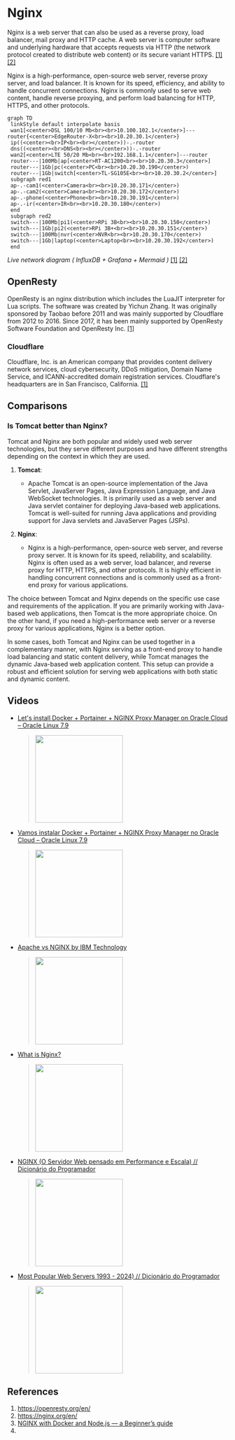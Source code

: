 # Nginx 

Nginx is a web server that can also be used as a reverse proxy, load balancer, mail proxy and HTTP cache. A web server is computer software and underlying hardware that accepts requests via HTTP (the network protocol created to distribute web content) or its secure variant HTTPS. [[1]](https://en.wikipedia.org/wiki/Nginx)[[2]](https://en.wikipedia.org/wiki/Web_server)

Nginx is a high-performance, open-source web server, reverse proxy server, and load balancer. It is known for its speed, efficiency, and ability to handle concurrent connections. Nginx is commonly used to serve web content, handle reverse proxying, and perform load balancing for HTTP, HTTPS, and other protocols.

```mermaid
graph TD
 linkStyle default interpolate basis
 wan1[<center>DSL 100/10 Mb<br><br>10.100.102.1</center>]---router{<center>EdgeRouter-X<br><br>10.20.30.1</center>}
 ip((<center><br>IP<br><br></center>))-.-router
 dns((<center><br>DNS<br><br></center>))-.-router
 wan2[<center>LTE 50/20 Mb<br><br>192.168.1.1</center>]---router
 router---|100Mb|ap[<center>RT-AC1200<br><br>10.20.30.3</center>]
 router---|1Gb|pc(<center>PC<br><br>10.20.30.190</center>)
 router---|1Gb|switch[<center>TL-SG105E<br><br>10.20.30.2</center>]
 subgraph red1
 ap-.-cam1(<center>Camera<br><br>10.20.30.171</center>)
 ap-.-cam2(<center>Camera<br><br>10.20.30.172</center>)
 ap-.-phone(<center>Phone<br><br>10.20.30.191</center>)
 ap-.-ir(<center>IR<br><br>10.20.30.180</center>)
 end
 subgraph red2
 switch---|100Mb|pi1(<center>RPi 3B<br><br>10.20.30.150</center>)
 switch---|1Gb|pi2(<center>RPi 3B+<br><br>10.20.30.151</center>)
 switch---|100Mb|nvr(<center>NVR<br><br>10.20.30.170</center>)
 switch---|1Gb|laptop(<center>Laptop<br><br>10.20.30.192</center>)
 end
```
*Live network diagram ( InfluxDB + Grafana + Mermaid )* [[1]](https://community.home-assistant.io/t/live-network-diagram-influxdb-grafana-mermaid/100956) [[2]](https://github.com/mermaid-js/mermaid/issues/1227)


## OpenResty

OpenResty is an nginx distribution which includes the LuaJIT interpreter for Lua scripts. The software was created by Yichun Zhang. It was originally sponsored by Taobao before 2011 and was mainly supported by Cloudflare from 2012 to 2016. Since 2017, it has been mainly supported by OpenResty Software Foundation and OpenResty Inc. [[1]](https://en.wikipedia.org/wiki/OpenResty)

### Cloudflare
Cloudflare, Inc. is an American company that provides content delivery network services, cloud cybersecurity, DDoS mitigation, Domain Name Service, and ICANN-accredited domain registration services. Cloudflare's headquarters are in San Francisco, California. [[1]](https://en.wikipedia.org/wiki/Cloudflare)

## Comparisons
### Is Tomcat better than Nginx?

Tomcat and Nginx are both popular and widely used web server technologies, but they serve different purposes and have different strengths depending on the context in which they are used.

1. **Tomcat**:
   - Apache Tomcat is an open-source implementation of the Java Servlet, JavaServer Pages, Java Expression Language, and Java WebSocket technologies. It is primarily used as a web server and Java servlet container for deploying Java-based web applications. Tomcat is well-suited for running Java applications and providing support for Java servlets and JavaServer Pages (JSPs).

2. **Nginx**:
   - Nginx is a high-performance, open-source web server, and reverse proxy server. It is known for its speed, reliability, and scalability. Nginx is often used as a web server, load balancer, and reverse proxy for HTTP, HTTPS, and other protocols. It is highly efficient in handling concurrent connections and is commonly used as a front-end proxy for various applications.

The choice between Tomcat and Nginx depends on the specific use case and requirements of the application. If you are primarily working with Java-based web applications, then Tomcat is the more appropriate choice. On the other hand, if you need a high-performance web server or a reverse proxy for various applications, Nginx is a better option.

In some cases, both Tomcat and Nginx can be used together in a complementary manner, with Nginx serving as a front-end proxy to handle load balancing and static content delivery, while Tomcat manages the dynamic Java-based web application content. This setup can provide a robust and efficient solution for serving web applications with both static and dynamic content.

## Videos
 * [Let&#39;s install Docker + Portainer + NGINX Proxy Manager on Oracle Cloud – Oracle Linux 7.9](https://www.youtube.com/watch?v=Pnv4dK7zf94)
	> [<img src="https://img.youtube.com/vi/Pnv4dK7zf94/0.jpg" width="200">](https://www.youtube.com/watch?v=Pnv4dK7zf94 "Let&#39;s install Docker + Portainer + NGINX Proxy Manager on Oracle Cloud – Oracle Linux 7.9 by Sauber-Lab UK 11,901 views 16 minutes")
 * [Vamos instalar Docker + Portainer + NGINX Proxy Manager no Oracle Cloud – Oracle Linux 7.9](https://www.youtube.com/watch?v=gqoJfy8U0YE)
	> [<img src="https://img.youtube.com/vi/gqoJfy8U0YE/0.jpg" width="200">](https://www.youtube.com/watch?v=gqoJfy8U0YE "Vamos instalar Docker + Portainer + NGINX Proxy Manager no Oracle Cloud – Oracle Linux 7.9 by Sauber Lab 8,708 views 15 minutes")
 * [Apache vs NGINX by IBM Technology](https://www.youtube.com/watch?v=9nyiY-psbMs)
	> [<img src="https://img.youtube.com/vi/9nyiY-psbMs/0.jpg" width="200">](https://www.youtube.com/watch?v=9nyiY-psbMs "Apache vs NGINX by IBM Technology 233,083 views 7 minutes, 53 seconds")
 * [What is Nginx?](https://www.youtube.com/watch?v=b_B1BEShfBc)
	> [<img src="https://img.youtube.com/vi/b_B1BEShfBc/0.jpg" width="200">](https://www.youtube.com/watch?v=b_B1BEShfBc "What is Nginx? by Piyush Garg 27,652 views 11 minutes, 45 seconds")
 * [NGINX (O Servidor Web pensado em Performance e Escala) // Dicionário do Programador](https://www.youtube.com/watch?v=YXLI5Rbu_Ek)
	> [<img src="https://img.youtube.com/vi/YXLI5Rbu_Ek/0.jpg" width="200">](https://www.youtube.com/watch?v=YXLI5Rbu_Ek "NGINX (O Servidor Web pensado em Performance e Escala) // Dicionário do Programador by Código Fonte TV 34,664 views 10 minutes, 4 seconds")
 * [Most Popular Web Servers 1993 - 2024) // Dicionário do Programador](https://www.youtube.com/watch?v=xCflmMmcsAk)
	> [<img src="https://img.youtube.com/vi/xCflmMmcsAk/0.jpg" width="200">](https://www.youtube.com/watch?v=xCflmMmcsAk "Most Popular Web Servers 1993 - 2024 by Captain Gizmo 28,664 views 08 minutes, 37 seconds")
	
## References
1. https://openresty.org/en/
2. https://nginx.org/en/
3. [NGINX with Docker and Node.js — a Beginner’s guide](https://ashwin9798.medium.com/nginx-with-docker-and-node-js-a-beginners-guide-434fe1216b6b)
4. 